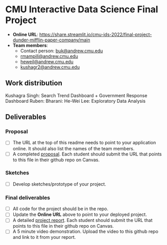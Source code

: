 # CMU Interactive Data Science Final Project

* **Online URL**: https://share.streamlit.io/cmu-ids-2022/final-project-dunder-mifflin-paper-company/main
* **Team members**:
  * Contact person: buk@andrew.cmu.edu
  * rmampill@andrew.cmu.edu
  * heweil@andrew.cmu.edu
  * kushagr2@andrew.cmu.edu

## Work distribution

Kushagra Singh: Search Trend Dashboard + Government Response Dashboard
Ruben:
Bharani:
He-Wei Lee: Exploratory Data Analysis


## Deliverables

### Proposal

- [ ] The URL at the top of this readme needs to point to your application online. It should also list the names of the team members.
- [ ] A completed [proposal](Proposal.md). Each student should submit the URL that points to this file in their github repo on Canvas.

### Sketches

- [ ] Develop sketches/prototype of your project.

### Final deliverables

- [ ] All code for the project should be in the repo.
- [ ] Update the **Online URL** above to point to your deployed project.
- [ ] A detailed [project report](Report.md).  Each student should submit the URL that points to this file in their github repo on Canvas.
- [ ] A 5 minute video demonstration.  Upload the video to this github repo and link to it from your report.
